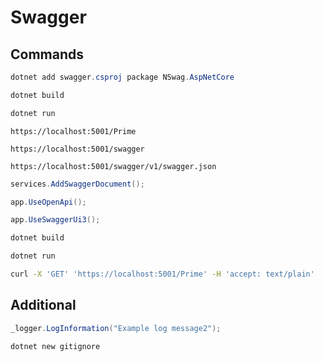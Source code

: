 # Swagger

## Commands

```c#
dotnet add swagger.csproj package NSwag.AspNetCore
```

```bash
dotnet build
```

```bash
dotnet run
```

`https://localhost:5001/Prime`

`https://localhost:5001/swagger`

`https://localhost:5001/swagger/v1/swagger.json`

```c#
services.AddSwaggerDocument();
```

```c#
app.UseOpenApi();
```

```c#
app.UseSwaggerUi3();
```

```bash
dotnet build
```

```bash
dotnet run
```

```bash
curl -X 'GET' 'https://localhost:5001/Prime' -H 'accept: text/plain'
```

## Additional

```c#
_logger.LogInformation("Example log message2");
```

```bash
dotnet new gitignore
```
